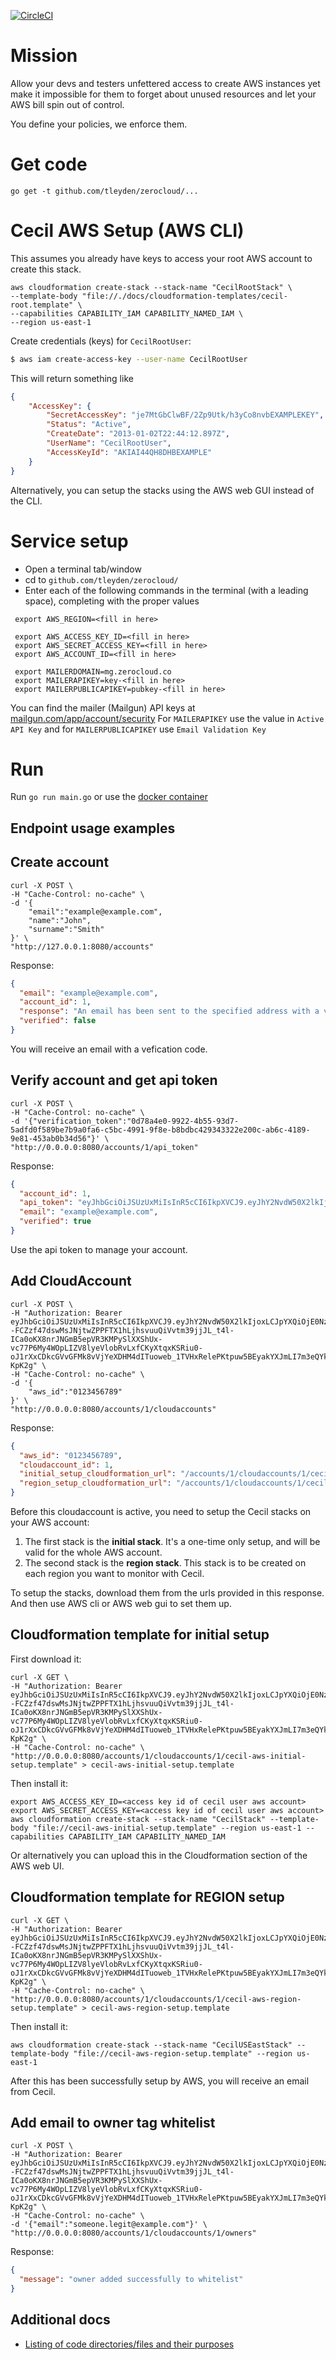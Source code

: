 [![CircleCI](https://circleci.com/gh/tleyden/zerocloud.svg?style=svg&circle-token=0b966949f6517187f0a2cece8aac8be59e0182a3)](https://circleci.com/gh/tleyden/zerocloud)

# Mission

Allow your devs and testers unfettered access to create AWS instances yet make it impossible for them to forget about unused resources and let your AWS bill spin out of control.

You define your policies, we enforce them.

# Get code

```
go get -t github.com/tleyden/zerocloud/...
```

# Cecil AWS Setup (AWS CLI)

This assumes you already have keys to access your root AWS account to create this stack.

```
aws cloudformation create-stack --stack-name "CecilRootStack" \
--template-body "file://./docs/cloudformation-templates/cecil-root.template" \
--capabilities CAPABILITY_IAM CAPABILITY_NAMED_IAM \
--region us-east-1
```

Create credentials (keys) for `CecilRootUser`:

```bash
$ aws iam create-access-key --user-name CecilRootUser
```

This will return something like

```json
{
    "AccessKey": {
        "SecretAccessKey": "je7MtGbClwBF/2Zp9Utk/h3yCo8nvbEXAMPLEKEY",
        "Status": "Active",
        "CreateDate": "2013-01-02T22:44:12.897Z",
        "UserName": "CecilRootUser",
        "AccessKeyId": "AKIAI44QH8DHBEXAMPLE"
    }
}
```

Alternatively, you can setup the stacks using the AWS web GUI instead of the CLI.


# Service setup

- Open a terminal tab/window
- cd to `github.com/tleyden/zerocloud/`
- Enter each of the following commands in the terminal (with a leading space), completing with the proper values

```
 export AWS_REGION=<fill in here>

 export AWS_ACCESS_KEY_ID=<fill in here>
 export AWS_SECRET_ACCESS_KEY=<fill in here>
 export AWS_ACCOUNT_ID=<fill in here>

 export MAILERDOMAIN=mg.zerocloud.co
 export MAILERAPIKEY=key-<fill in here>
 export MAILERPUBLICAPIKEY=pubkey-<fill in here>
```

You can find the mailer (Mailgun) API keys at [mailgun.com/app/account/security](https://mailgun.com/app/account/security)  For `MAILERAPIKEY` use the value in `Active API Key` and for `MAILERPUBLICAPIKEY` use `Email Validation Key`


# Run

Run `go run main.go` or use the [docker container](docs/docker/README.md)


## Endpoint usage examples

## Create account

```
curl -X POST \
-H "Cache-Control: no-cache" \
-d '{
	"email":"example@example.com",
	"name":"John",
	"surname":"Smith"
}' \
"http://127.0.0.1:8080/accounts"
```

Response:

```json
{
  "email": "example@example.com",
  "account_id": 1,
  "response": "An email has been sent to the specified address with a verification token and instructions.",
  "verified": false
}
```
You will receive an email with a vefication code.


## Verify account and get api token

```curl
curl -X POST \
-H "Cache-Control: no-cache" \
-d '{"verification_token":"0d78a4e0-9922-4b55-93d7-5adfd0f589be7b9a0fa6-c5bc-4991-9f8e-b8bdbc429343322e200c-ab6c-4189-9e81-453ab0b34d56"}' \
"http://0.0.0.0:8080/accounts/1/api_token"
```

Response:

```json
{
  "account_id": 1,
  "api_token": "eyJhbGciOiJSUzUxMiIsInR5cCI6IkpXVCJ9.eyJhY2NvdW50X2lkIjoxLCJpYXQiOjE0Nzc0MDg1MzJ9.tr5Ark32AIQyYfM4AnQuC4I6ROQsP7PUSuz6hMR5EOMjDEHQ74A6JKxxR08OkdIgA8NCLw7a8oUyKqDc4XalrQKIq--FCZzf47dswMsJNjtwZPPFTX1hLjhsvuuQiVvtm39jjJL_t4l-ICa0oKX8nrJNGmB5epVR3KMPySlXXShUx-vc77P6My4WOpLIZV8lyeVlobRvLxfCKyXtqxKSRiu0-oJ1rXxCDkcGVvGFMk8vVjYeXDHM4dITuoweb_1TVHxRelePKtpuw5BEyakYXJmLI7m3eQYk8Pv9sBpviS2KhGjq9qPG6kweopGNCuYsrF0L1x5YZ3jWcBL0-KpK2g",
  "email": "example@example.com",
  "verified": true
}
```

Use the api token to manage your account.

## Add CloudAccount

```curl
curl -X POST \
-H "Authorization: Bearer eyJhbGciOiJSUzUxMiIsInR5cCI6IkpXVCJ9.eyJhY2NvdW50X2lkIjoxLCJpYXQiOjE0Nzc0MDg1MzJ9.tr5Ark32AIQyYfM4AnQuC4I6ROQsP7PUSuz6hMR5EOMjDEHQ74A6JKxxR08OkdIgA8NCLw7a8oUyKqDc4XalrQKIq--FCZzf47dswMsJNjtwZPPFTX1hLjhsvuuQiVvtm39jjJL_t4l-ICa0oKX8nrJNGmB5epVR3KMPySlXXShUx-vc77P6My4WOpLIZV8lyeVlobRvLxfCKyXtqxKSRiu0-oJ1rXxCDkcGVvGFMk8vVjYeXDHM4dITuoweb_1TVHxRelePKtpuw5BEyakYXJmLI7m3eQYk8Pv9sBpviS2KhGjq9qPG6kweopGNCuYsrF0L1x5YZ3jWcBL0-KpK2g" \
-H "Cache-Control: no-cache" \
-d '{
	"aws_id":"0123456789"
}' \
"http://0.0.0.0:8080/accounts/1/cloudaccounts"
```

Response:

```json
{
  "aws_id": "0123456789",
  "cloudaccount_id": 1,
  "initial_setup_cloudformation_url": "/accounts/1/cloudaccounts/1/cecil-aws-initial-setup.template",
  "region_setup_cloudformation_url": "/accounts/1/cloudaccounts/1/cecil-aws-region-setup.template"
}
```

Before this cloudaccount is active, you need to setup the Cecil stacks on your AWS account:

1. The first stack is the **initial stack**. It's a one-time only setup, and will be valid for the whole AWS account.
2.  The second stack is the **region stack**. This stack is to be created on each region you want to monitor with Cecil.

To setup the stacks, download them from the urls provided in this response. And then use AWS cli or AWS web gui to set them up.


## Cloudformation template for initial setup

First download it:

```
curl -X GET \
-H "Authorization: Bearer eyJhbGciOiJSUzUxMiIsInR5cCI6IkpXVCJ9.eyJhY2NvdW50X2lkIjoxLCJpYXQiOjE0Nzc0MDg1MzJ9.tr5Ark32AIQyYfM4AnQuC4I6ROQsP7PUSuz6hMR5EOMjDEHQ74A6JKxxR08OkdIgA8NCLw7a8oUyKqDc4XalrQKIq--FCZzf47dswMsJNjtwZPPFTX1hLjhsvuuQiVvtm39jjJL_t4l-ICa0oKX8nrJNGmB5epVR3KMPySlXXShUx-vc77P6My4WOpLIZV8lyeVlobRvLxfCKyXtqxKSRiu0-oJ1rXxCDkcGVvGFMk8vVjYeXDHM4dITuoweb_1TVHxRelePKtpuw5BEyakYXJmLI7m3eQYk8Pv9sBpviS2KhGjq9qPG6kweopGNCuYsrF0L1x5YZ3jWcBL0-KpK2g" \
-H "Cache-Control: no-cache" \
"http://0.0.0.0:8080/accounts/1/cloudaccounts/1/cecil-aws-initial-setup.template" > cecil-aws-initial-setup.template
```

Then install it:

```
export AWS_ACCESS_KEY_ID=<access key id of cecil user aws account>
export AWS_SECRET_ACCESS_KEY=<access key id of cecil user aws account>
aws cloudformation create-stack --stack-name "CecilStack" --template-body "file://cecil-aws-initial-setup.template" --region us-east-1 --capabilities CAPABILITY_IAM CAPABILITY_NAMED_IAM
```

Or alternatively you can upload this in the Cloudformation section of the AWS web UI.

## Cloudformation template for REGION setup

```
curl -X GET \
-H "Authorization: Bearer eyJhbGciOiJSUzUxMiIsInR5cCI6IkpXVCJ9.eyJhY2NvdW50X2lkIjoxLCJpYXQiOjE0Nzc0MDg1MzJ9.tr5Ark32AIQyYfM4AnQuC4I6ROQsP7PUSuz6hMR5EOMjDEHQ74A6JKxxR08OkdIgA8NCLw7a8oUyKqDc4XalrQKIq--FCZzf47dswMsJNjtwZPPFTX1hLjhsvuuQiVvtm39jjJL_t4l-ICa0oKX8nrJNGmB5epVR3KMPySlXXShUx-vc77P6My4WOpLIZV8lyeVlobRvLxfCKyXtqxKSRiu0-oJ1rXxCDkcGVvGFMk8vVjYeXDHM4dITuoweb_1TVHxRelePKtpuw5BEyakYXJmLI7m3eQYk8Pv9sBpviS2KhGjq9qPG6kweopGNCuYsrF0L1x5YZ3jWcBL0-KpK2g" \
-H "Cache-Control: no-cache" \
"http://0.0.0.0:8080/accounts/1/cloudaccounts/1/cecil-aws-region-setup.template" > cecil-aws-region-setup.template
```

Then install it:

```
aws cloudformation create-stack --stack-name "CecilUSEastStack" --template-body "file://cecil-aws-region-setup.template" --region us-east-1
```

After this has been successfully setup by AWS, you will receive an email from Cecil.

## Add email to owner tag whitelist

```curl
curl -X POST \
-H "Authorization: Bearer eyJhbGciOiJSUzUxMiIsInR5cCI6IkpXVCJ9.eyJhY2NvdW50X2lkIjoxLCJpYXQiOjE0Nzc0MDg1MzJ9.tr5Ark32AIQyYfM4AnQuC4I6ROQsP7PUSuz6hMR5EOMjDEHQ74A6JKxxR08OkdIgA8NCLw7a8oUyKqDc4XalrQKIq--FCZzf47dswMsJNjtwZPPFTX1hLjhsvuuQiVvtm39jjJL_t4l-ICa0oKX8nrJNGmB5epVR3KMPySlXXShUx-vc77P6My4WOpLIZV8lyeVlobRvLxfCKyXtqxKSRiu0-oJ1rXxCDkcGVvGFMk8vVjYeXDHM4dITuoweb_1TVHxRelePKtpuw5BEyakYXJmLI7m3eQYk8Pv9sBpviS2KhGjq9qPG6kweopGNCuYsrF0L1x5YZ3jWcBL0-KpK2g" \
-H "Cache-Control: no-cache" \
-d '{"email":"someone.legit@example.com"}' \
"http://0.0.0.0:8080/accounts/1/cloudaccounts/1/owners"
```

Response:

```json
{
  "message": "owner added successfully to whitelist"
}
```

## Additional docs

* [Listing of code directories/files and their purposes](docs/CodeInventory.md)